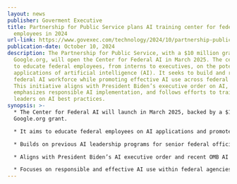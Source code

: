 ```yaml
---
layout: news
publisher: Goverment Executive
title: Partnership for Public Service plans AI training center for federal
  employees in 2024
url-link: https://www.govexec.com/technology/2024/10/partnership-public-service-plans-ai-training-center-federal-employees-2025/400342/
publication-date: October 10, 2024
description: The Partnership for Public Service, with a $10 million grant from
  Google.org, will open the Center for Federal AI in March 2025. The center aims
  to educate federal employees, from interns to executives, on the potential
  applications of artificial intelligence (AI). It seeks to build and retain the
  federal AI workforce while promoting effective AI use across federal agencies.
  This initiative aligns with President Biden’s executive order on AI, which
  emphasizes responsible AI implementation, and follows efforts to train federal
  leaders on AI best practices.
synopsis: >-
  * The Center for Federal AI will launch in March 2025, backed by a $10M
  Google.org grant.

  * It aims to educate federal employees on AI applications and promote workforce retention.

  * Builds on previous AI leadership programs for senior federal officials.

  * Aligns with President Biden’s AI executive order and recent OMB AI procurement policies.

  * Focuses on responsible and effective AI use within federal agencies.
---
```

